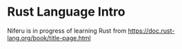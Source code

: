 # Rust Language Intro

Niferu is in progress of learning Rust from https://doc.rust-lang.org/book/title-page.html
